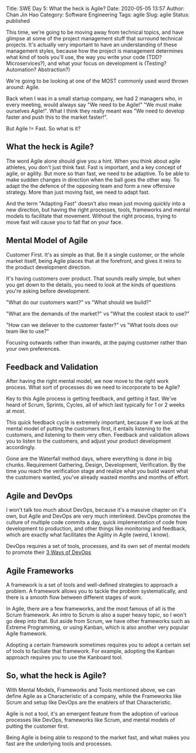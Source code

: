 Title: SWE Day 5: What the heck is Agile?
Date: 2020-05-05 13:57
Author: Chan Jin Hao
Category: Software Engineering
Tags: agile
Slug: agile
Status: published

This time, we're going to be moving away from technical topics, and have glimpse at some of the project management stuff that surround technical projects. It's actually very important to have an understanding of these management styles, because how the project is management determines what kind of tools you'll use, the way you write your code (TDD? Microservices?), and what your focus on development is (Testing? Automation? Abstraction?)

We're going to be looking at one of the MOST commonly used word thrown around: Agile.

Back when I was in a small startup company, we had 2 managers who, in every meeting, would always say "We need to be Agile!" "We must make ourselves Agile!". What I think they really meant was "We need to develop faster and push this to the market faster!".

But Agile != Fast. So what is it?

## What the heck is Agile?

The word Agile alone should give you a hint. When you think about agile athletes, you don't just think fast. Fast is important, and a key concept of agile, or agility. But more so than fast, we need to be adaptive. To be able to make sudden changes in direction when the ball goes the other way. To adapt the the defence of the opposing team and form a new offensive strategy. More than just moving fast, we need to adapt fast.

And the term "Adapting Fast" doesn't also mean just moving quickly into a new direction, but having the right processes, tools, frameworks and mental models to facilitate that movement. Without the right process, trying to move fast will cause you to fall flat on your face.

## Mental Model of Agile

Customer First. It's as simple as that. Be it a single customer, or the whole market itself, being Agile places that at the forefront, and gives it reins to the product development direction.

It's having customers over product. That sounds really simple, but when you get down to the details, you need to look at the kinds of questions you're asking before development.

"What do our customers want?" vs "What should we build?"

"What are the demands of the market?" vs "What the coolest stack to use?"

"How can we deliever to the customer faster?" vs "What tools does our team like to use?"

Focusing outwards rather than inwards, at the paying customer rather than your own preferences.

## Feedback and Validation

After having the right mental model, we now move to the right work process. What sort of processes do we need to incorporate to be Agile?

Key to this Agile process is getting feedback, and getting it fast. We've heard of Scrum, Sprints, Cycles, all of which last typically for 1 or 2 weeks at most.

This quick feedback cycle is extremely important, because if we look at the mental model of putting the customers first, it entails listening to the customers, and listening to them very often. Feedback and validation allows you to listen to the customers, and adjust your product development accordingly.

Gone are the Waterfall method days, where everything is done in big chunks. Requirement Gathering, Design, Development, Verification. By the time you reach the verification stage and realize what you build wasnt what the customers wanted, you've already wasted months and months of effort.


## Agile and DevOps

I won't talk too much about DevOps, because it's a massive chapter on it's own, but Agile and DevOps are very much interlinked. DevOps promotes the culture of multiple code commits a day, quick implementation of code from development to production, and other things like monitoring and feedback, which are exactly what facilitates the Agility in Agile (weird, I know).

DevOps requires a set of tools, processes, and its own set of mental models to promote their [3 Ways of DevOps](https://medium.com/@brunodelb/the-three-ways-of-devops-222270513bc1)

## Agile Frameworks

A framework is a set of tools and well-defined strategies to approach a problem. A framework allows you to tackle the problem systematically, and there is a smooth flow between different stages of work.

In Agile, there are a few frameworks, and the most famous of all is the Scrum framework. An intro to Scrum is also a super heavy topic, so I won't go deep into that. But aside from Scrum, we have other frameworks such as Extreme Programming, or using Kanban, which is also another very popular Agile framework.

Adopting a certain framework sometimes requires you to adopt a certain set of tools to faciliate that framework. For example, adopting the Kanban approach requires you to use the Kanboard tool.

## So, what the heck is Agile?

With Mental Models, Frameworks and Tools mentioned above, we can define Agile as a Characteristic of a company, while the Frameworks like Scrum and setup like DevOps are the enablers of that Characteristic.

Agile is not a tool, it's an emergent feature from the adoption of various processes like DevOps, frameworks like Scrum, and mental models of putting the customer first.

Being Agile is being able to respond to the market fast, and what makes you fast are the underlying tools and processes.
